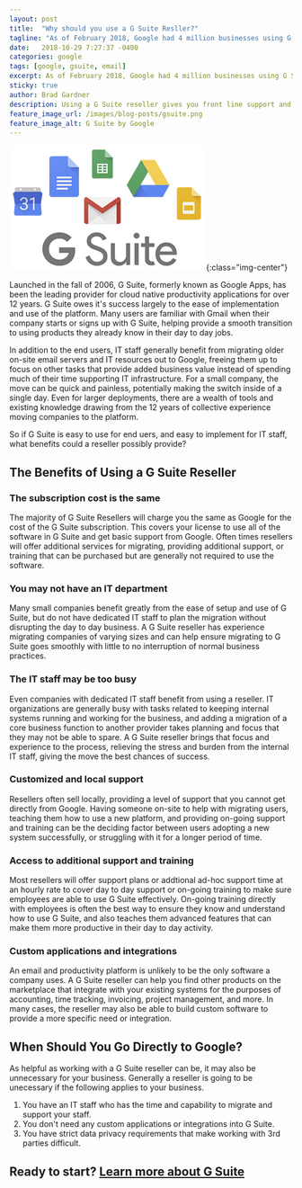 ```yaml
---
layout: post
title:  "Why should you use a G Suite Resller?"
tagline: "As of February 2018, Google had 4 million businesses using G Suite for email and file storage, collaborating on documents, video conferencing and more"
date:   2018-10-29 7:27:37 -0400
categories: google
tags: [google, gsuite, email]
excerpt: As of February 2018, Google had 4 million businesses using G Suite for email and file storage, collaborating on documents, video conferencing and more. 
sticky: true
author: Brad Gardner
description: Using a G Suite reseller gives you front line support and peace of mind when deploying GSuite. Set up GSuite with Seven Hills Technology today.
feature_image_url: /images/blog-posts/gsuite.png
feature_image_alt: G Suite by Google
---
```


![Google G Suite Logo](/images/gsuite.png){:class="img-center"}

Launched in the fall of 2006, G Suite, formerly known as Google Apps, has been the leading provider for cloud native productivity applications for over 12 years. G Suite owes it's success largely to the ease of implementation and use of the platform. Many users are familiar with Gmail when their company starts or signs up with G Suite, helping provide a smooth transition to using products they already know in their day to day jobs. 

In addition to the end users, IT staff generally benefit from migrating older on-site email servers and IT resources out to Google, freeing them up to focus on other tasks that provide added business value instead of spending much of their time supporting IT infrastructure. For a small company, the move can be quick and painless, potentially making the switch inside of a single day. Even for larger deployments, there are a wealth of tools and existing knowledge drawing from the 12 years of collective experience moving companies to the platform.

So if G Suite is easy to use for end uers, and easy to implement for IT staff, what benefits could a reseller possibly provide?

## The Benefits of Using a G Suite Reseller

### The subscription cost is the same

The majority of G Suite Resellers will charge you the same as Google for the cost of the G Suite subscription. This covers your license to use all of the software in G Suite and get basic support from Google. Often times resellers will offer additional services for migrating, providing additional support, or training that can be purchased but are generally not required to use the software.

### You may not have an IT department

Many small companies benefit greatly from the ease of setup and use of G Suite, but do not have dedicated IT staff to plan the migration without disrupting the day to day business. A G Suite reseller has experience migrating companies of varying sizes and can help ensure migrating to G Suite goes smoothly with little to no interruption of normal business practices.

### The IT staff may be too busy

Even companies with dedicated IT staff benefit from using a reseller. IT organizations are generally busy with tasks related to keeping internal systems running and working for the business, and adding a migration of a core business function to another provider takes planning and focus that they may not be able to spare. A G Suite reseller brings that focus and experience to the process, relieving the stress and burden from the internal IT staff, giving the move the best chances of success.

### Customized and local support

Resellers often sell locally, providing a level of support that you cannot get directly from Google. Having someone on-site to help with migrating users, teaching them how to use a new platform, and providing on-going support and training can be the deciding factor between users adopting a new system successfully, or struggling with it for a longer period of time.

### Access to additional support and training

Most resellers will offer support plans or addtional ad-hoc support time at an hourly rate to cover day to day support or on-going training to make sure employees are able to use G Suite effectively. On-going training directly with employees is often the best way to ensure they know and understand how to use G Suite, and also teaches them advanced features that can make them more productive in their day to day activity.

### Custom applications and integrations

An email and productivity platform is unlikely to be the only software a company uses. A G Suite reseller can help you find other products on the marketplace that integrate with your existing systems for the purposes of accounting, time tracking, invoicing, project management, and more. In many cases, the reseller may also be able to build custom software to provide a more specific need or integration.

## When Should You Go Directly to Google?

As helpful as working with a G Suite reseller can be, it may also be unnecessary for your business. Generally a reseller is going to be unecessary if the following applies to your business.

1. You have an IT staff who has the time and capability to migrate and support your staff.
2. You don't need any custom applications or integrations into G Suite.
3. You have strict data privacy requirements that make working with 3rd parties difficult.


## Ready to start? [Learn more about G Suite](https://sevenhillstechnology.com/gsuite)
